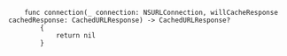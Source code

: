         func connection(_ connection: NSURLConnection, willCacheResponse cachedResponse: CachedURLResponse) -> CachedURLResponse?
            {
                return nil
            }